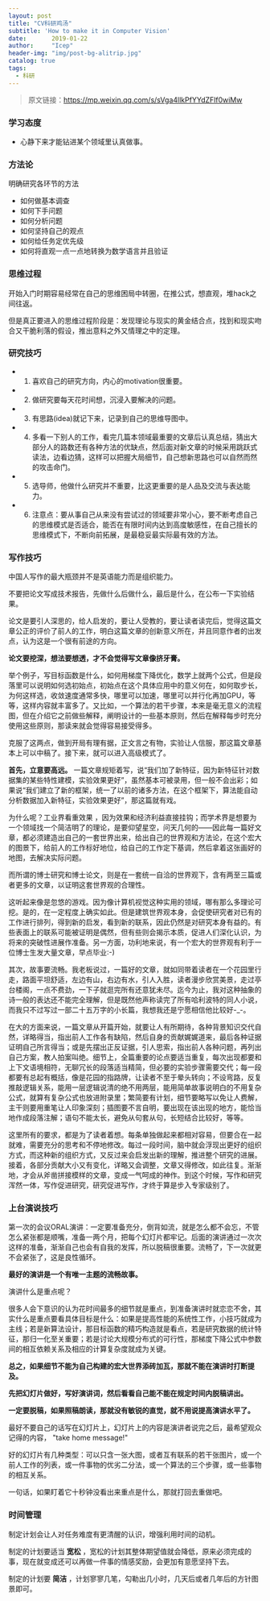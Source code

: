 ```yaml
---
layout: post
title: "CV科研鸡汤"
subtitle: 'How to make it in Computer Vision'
date:       2019-01-22
author:     "Icep"
header-img: "img/post-bg-alitrip.jpg"
catalog: true
tags:
  - 科研
---
```


> 原文链接：https://mp.weixin.qq.com/s/sVga4llkPfYYdZFlf0wiMw

### 学习态度
- 心静下来才能钻进某个领域里认真做事。

### 方法论
明确研究各环节的方法
- 如何做基本调查
- 如何下手问题
- 如何分析问题
- 如何坚持自己的观点
- 如何给任务定优先级
- 如何将直观一点一点地转换为数学语言并且验证

### 思维过程
开始入门时期容易经常在自己的思维困局中转圈，在推公式，想直观，堆hack之间往返。

但是真正要进入的思维过程阶段是：发现理论与现实的黄金结合点，找到和现实吻合又干脆利落的假设，推出意料之外又情理之中的定理。

### 研究技巧
- 1. 喜欢自己的研究方向，内心的motivation很重要。
- 2. 做研究要每天花时间想，沉浸入要解决的问题。
- 3. 有思路(idea)就记下来，记录到自己的思维导图中。
- 4. 多看一下别人的工作，看完几篇本领域最重要的文章后认真总结，猜出大部分人的路数还有各种方法的优缺点，然后面对新文章的时候采用跳跃式读法，边看边猜，这样可以把握大局细节，自己想新思路也可以自然而然的攻击命门。
- 5. 选导师，他做什么研究并不重要，比这更重要的是人品及交流与表达能力。
- 6. 注意点：要从事自己从来没有尝试过的领域要非常小心，要不断考虑自己的思维模式是否适合，能否在有限时间内达到高度敏感性，在自己擅长的思维模式下，不断向前拓展，是最稳妥最实际最有效的方法。

### 写作技巧

中国人写作的最大瓶颈并不是英语能力而是组织能力。

不要把论文写成技术报告，先做什么后做什么，最后是什么，在公布一下实验结果。

论文是要引人深思的，给人启发的，要让人受教的，要让读者读完后，觉得这篇文章公正的评价了前人的工作，明白这篇文章的创新意义所在，并且同意作者的出发点，认为这是一个很有前途的方向。

**论文要挖深，想法要想透，才不会觉得写文章像挤牙膏。**

举个例子，写目标函数是什么，如何用梯度下降优化，数学上就两个公式，但是段落里可以说明如何选初始点，初始点在这个具体应用中的意义何在，如何取步长，为何这样选，收敛速度通常多快，哪里可以加速，哪里可以并行化再加GPU，等等，这样内容就丰富多了。又比如，一个算法的若干步骤，本来是毫无意义的流程图，但在介绍它之前做些解释，阐明设计的一些基本原则，然后在解释每步时充分使用这些原则，那读来就会觉得容易接受得多。 

克服了这两点，做到开局有理有据，正文言之有物，实验让人信服，那这篇文章基 本上可以中稿了。接下来，就可以进入高级模式了。 

**首先，立意要高远。** 一篇文章规矩着写，说“我们加了新特征，因为新特征针对数 据集的某些特性建模，实验效果更好”，虽然基本可被录用，但一般不会出彩；如果说“我们建立了新的框架，统一了以前的诸多方法，在这个框架下，算法能自动分析数据加入新特征，实验效果更好”，那这篇就有戏。

为什么呢？工业界看重效果 ，因为效果和经济利益直接挂钩；而学术界是想要为一个领域找一个简洁明了的理论，是要仰望星空，问天几何的——因此每一篇好文章，都必须建造出自己的一套世界出来，给出自己的世界观和方法论，在这个宏大的图景下，给前人的工作标好地位，给自己的工作定下基调，然后拿着这张画好的地图，去解决实际问题。

而所谓的博士研究和博士论文，则是在一套统一自洽的世界观下，含有两至三篇或者更多的文章，以证明这套世界观的合理性。 

这听起来像是忽悠的游戏。因为像计算机视觉这种实用的领域，哪有那么多理论可挖。是的，在一定程度上确实如此。但是建筑世界观本身，会促使研究者对已有的 工作进行排列，得到新的启发，看到新的联系，因此仍然是对研究本身有益的。有些表面上的联系可能被证明是偶然，但有些则会揭示本质，促进人们深化认识，为 将来的突破性进展作准备。另一方面，功利地来说，有一个宏大的世界观有利于一 位博士生发大量文章，早点毕业:-) 

其次，故事要流畅。我老板说过，一篇好的文章，就如同带着读者在一个花园里行走，路面平坦舒适，左边有山，右边有水，引人入胜，读者漫步欣赏美景，走过亭 台楼阁，一点不费劲，一下子就逛完所有还意犹未尽。迄今为止，我对这种抽象的诗一般的表达还不能完全理解，但是既然他声称读完了所有哈利波特的同人小说， 而我只不过写过一部二十五万字的小长篇，我想我还是宁愿相信他比较好-_-。 

在大的方面来说，一篇文章从开篇开始，就要让人有所期待，各种背景知识交代自然，详略得当，指出前人工作各有缺陷，然后自身的贡献娓娓道来，最后各种证据 证明自己所言得当；或是先摆出正反证据，引人思索，指出前人各种问题，再列出自己方案，教人拍案叫绝。细节上，全篇重要的论点要适当重复，每次出现都要和上下文语境相符，无聊冗长的段落适当精简，但必要的实验步骤需要交代；每一段都要有总起有概括，像是花园的指路牌，让读者不至于晕头转向；不设弯路，反复推敲逻辑关系，能用一层逻辑说清的绝不用两层，能用简单故事说明白的不用复杂公式，就算有复杂公式也放进附录里；繁简要有计划，细节要略写以免让人费解，主干则要用重笔让人印象深刻；插图要不言自明，要出现在该出现的地方，能恰当地作成段落注解；语句不能太长，避免从句套从句，长短结合比较好，等等。 




这里所有的要求，都是为了读者着想。每条单独做起来都相对容易，但要合在一起 就难，需要充分的思考和不停地修改。每过一段时间，脑中就会浮现出更好的组织 方式，而这种新的组织方式，又反过来会启发出新的理解，推进整个研究的进展。 接着，各部分贡献大小又有变化，详略又会调整，文章又得修改，如此往复。渐渐 地，才会从斧凿拼接模样的文章，变成一气呵成的神作。到这个时候，写作和研究 浑然一体，写作促进研究，研究促进写作，才终于算是步入专家级别了。 


### 上台演说技巧

第一次的会议ORAL演讲：一定要准备充分，倒背如流，就是怎么都不会忘，不管怎么紧张都是顺嘴，准备一两个月，把每个幻灯片都牢记。后面的演讲通过一次次这样的准备，渐渐自己也会有自我的发挥，所以脱稿很重要。流畅了，下一次就更不会紧张了，这是良性循环。

**最好的演讲是一个有唯一主题的流畅故事。**

演讲什么是重点呢？

很多人会下意识的认为花时间最多的细节就是重点，到准备演讲时就恋恋不舍，其实什么是重点要看具体目标是什么：如果是提高性能的系统性工作，小技巧就成为主线；若是新算法设计，那目标函数的精巧构造就是看点，若是研究数据的统计特征，那归一化至关重要；若是讨论大规模分布式的可行性，那梯度下降公式中参数间的相互依赖关系及相应的计算复杂度就成为关键。

**总之，如果细节不能为自己构建的宏大世界添砖加瓦，那就不能在演讲时打断提及。**

**先把幻灯片做好，写好演讲词，然后看看自己能不能在规定时间内脱稿讲出。**

**一定要脱稿，如果照稿朗读，那就没有敏锐的直觉，就不用说提高演讲水平了。**

最好不要自己的话写在幻灯片上，幻灯片上的内容是演讲者说完之后，最希望观众记得的内容， "take home message!"

好的幻灯片有几种类型：可以只含一张大图，或者互有联系的若干张图片，或一个前人工作的列表，或一件事物的优劣二分法，或一个算法的三个步骤，或一些事物的相互关系。

一句话，如果盯着它十秒钟没看出来重点是什么，那就打回去重做吧。

### 时间管理
制定计划会让人对任务难度有更清醒的认识，增强利用时间的动机。

制定的计划要适当 **宽松** ，宽松的计划其整体期望值就会降低，原来必须完成的事，现在就变成还可以再做一件事的情感奖励，会更加有意愿坚持下去。

制定的计划要 **简洁** ，计划寥寥几笔，勾勒出几小时，几天后或者几年后的方针图景即可。

